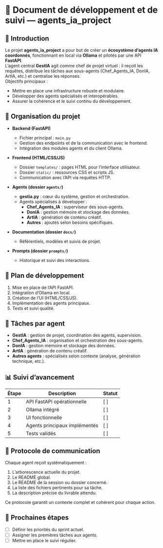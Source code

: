 # 📄 Document de développement et de suivi — agents_ia_project

## 📝 Introduction
Le projet **agents_ia_project** a pour but de créer un **écosystème d’agents IA coordonnés**, fonctionnant en local via **Ollama** et pilotés par une API **FastAPI**.  
L’agent central **GestIA** agit comme chef de projet virtuel : il reçoit les requêtes, distribue les tâches aux sous-agents (Chef_Agents_IA, DonIA, ArtIA, etc.) et centralise les réponses.  
Objectifs principaux :  
- Mettre en place une infrastructure robuste et modulaire.  
- Développer des agents spécialisés et interopérables.  
- Assurer la cohérence et le suivi continu du développement.  

## 📂 Organisation du projet
- **Backend (FastAPI)**  
  - Fichier principal : `main.py`  
  - Gestion des endpoints et de la communication avec le frontend.  
  - Intégration des modules agents et du client Ollama.  

- **Frontend (HTML/CSS/JS)**  
  - Dossier `templates/` : pages HTML pour l’interface utilisateur.  
  - Dossier `static/` : ressources CSS et scripts JS.  
  - Communication avec l’API via requêtes HTTP.  

- **Agents (dossier `agents/`)**  
  - **gestia.py** : cœur du système, gestion et orchestration.  
  - Agents spécialisés à développer :  
    - **Chef_Agents_IA** : superviseur des sous-agents.  
    - **DonIA** : gestion mémoire et stockage des données.  
    - **ArtIA** : génération de contenu créatif.  
    - **Autres** : ajoutés selon besoins spécifiques.  

- **Documentation (dossier `docs/`)**  
  - Référentiels, modèles et suivis de projet.  

- **Prompts (dossier `prompts/`)**  
  - Historique et suivi des interactions.  

## 🚀 Plan de développement
1. Mise en place de l’API FastAPI.  
2. Intégration d’Ollama en local.  
3. Création de l’UI (HTML/CSS/JS).  
4. Implémentation des agents principaux.  
5. Tests et suivi qualité.  

## 👥 Tâches par agent
- **GestIA** : gestion de projet, coordination des agents, supervision.  
- **Chef_Agents_IA** : organisation et orchestration des sous-agents.  
- **DonIA** : gestion mémoire et stockage des données.  
- **ArtIA** : génération de contenu créatif.  
- **Autres agents** : spécialisés selon contexte (analyse, génération technique, etc.).  

## 📊 Suivi d’avancement
| Étape | Description | Statut |
|-------|-------------|--------|
| 1 | API FastAPI opérationnelle | [ ] |
| 2 | Ollama intégré | [ ] |
| 3 | UI fonctionnelle | [ ] |
| 4 | Agents principaux implémentés | [ ] |
| 5 | Tests validés | [ ] |

## 📡 Protocole de communication
Chaque agent reçoit systématiquement :  
1. L’arborescence actuelle du projet.  
2. Le README global.  
3. Le README de la session ou dossier concerné.  
4. La liste des fichiers pertinents pour sa tâche.  
5. La description précise du livrable attendu.  

Ce protocole garantit un contexte complet et cohérent pour chaque action.  

## 📌 Prochaines étapes
- [ ] Définir les priorités du sprint actuel.  
- [ ] Assigner les premières tâches aux agents.  
- [ ] Mettre en place le suivi régulier.  
